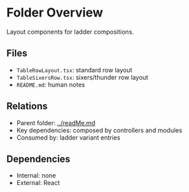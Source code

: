 # Folder Overview

Layout components for ladder compositions.

## Files

- `TableRowLayout.tsx`: standard row layout
- `TableSixersRow.tsx`: sixers/thunder row layout
- `README.md`: human notes

## Relations

- Parent folder: [../readMe.md](../readMe.md)
- Key dependencies: composed by controllers and modules
- Consumed by: ladder variant entries

## Dependencies

- Internal: none
- External: React
